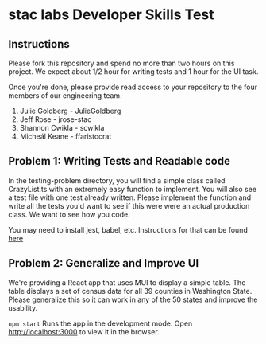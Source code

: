 # stac labs Developer Skills Test

## Instructions
Please fork this repository and spend no more than two hours on this project. We expect 
about 1/2 hour for writing tests and 1 hour for the UI task.

Once you're done, please provide read access to your repository to the four members of our 
engineering team.
<ol>
    <li> Julie Goldberg - JulieGoldberg
    <li> Jeff Rose - jrose-stac
    <li> Shannon Cwikla - scwikla
    <li> Micheál Keane - ffaristocrat
</ol>

## Problem 1: Writing Tests and Readable code

In the testing-problem directory, you will find a simple class called CrazyList.ts 
with an extremely easy function to implement. You will also see a test file
with one test already written. Please implement the function and write all 
the tests you'd want to see if this were were an actual production class. 
We want to see how you code.

You may need to install jest, babel, etc. Instructions for that can be
found [here](https://jestjs.io/docs/getting-started#using-typescript)

## Problem 2: Generalize and Improve UI

We're providing a React app that uses MUI to display a simple table. The
table displays a set of census data for all 39 counties in Washington
State. Please generalize this so it can work in any of the 50 states and
improve the usability.

`npm start`
Runs the app in the development mode.
Open [http://localhost:3000](http://localhost:3000) to view it in the browser.

